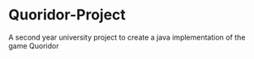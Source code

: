 # Quoridor-Project
A second year university project to create a java implementation of the game Quoridor

